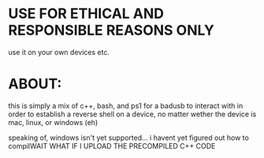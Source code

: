 # USE FOR ETHICAL AND RESPONSIBLE REASONS ONLY
use it on your own devices etc.


# ABOUT:

this is simply a mix of c++, bash, and ps1 for a badusb to interact with in order to establish a reverse shell on a device, no matter wether the device is mac, linux, or windows (eh)

speaking of, windows isn't yet supported...
i havent yet figured out how to compilWAIT WHAT IF I UPLOAD THE PRECOMPILED C++ CODE

